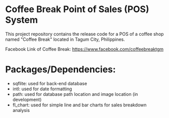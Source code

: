 # Coffee Break Point of Sales (POS) System

This project repository contains the release code for a POS of a coffee shop named 
"Coffee Break" located in Tagum City, Philippines. 

Facebook Link of Coffee Break: https://www.facebook.com/coffeebreaktgm

# Packages/Dependencies:
- sqflite: used for back-end database 
- intl: used for date formatting
- path: used for database path location and image location (in development)
- fl_chart: used for simple line and bar charts for sales breakdown analysis
